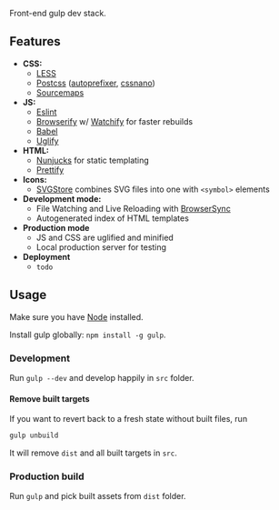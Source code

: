 Front-end gulp dev stack.

## Features
- **CSS:**
    - [LESS](https://github.com/plus3network/gulp-less)
    - [Postcss](https://github.com/postcss/postcss) ([autoprefixer](https://github.com/postcss/autoprefixer), [cssnano](https://github.com/ben-eb/cssnano))
    - [Sourcemaps](https://github.com/floridoo/gulp-sourcemaps)
- **JS:**
    - [Eslint](http://eslint.org)
    - [Browserify](http://browserify.org) w/ [Watchify](https://github.com/substack/watchify) for faster rebuilds
    - [Babel](http://babeljs.io)
    - [Uglify](https://github.com/terinjokes/gulp-uglify)
- **HTML:**
    - [Nunjucks](https://github.com/sindresorhus/gulp-nunjucks) for static templating
    - [Prettify](https://github.com/jonschlinkert/gulp-prettify)
- **Icons:**
    - [SVGStore](https://github.com/w0rm/gulp-svgstore) combines SVG files into one with `<symbol>` elements
- **Development mode:**
    - File Watching and Live Reloading with [BrowserSync](http://www.browsersync.io/)
    - Autogenerated index of HTML templates
- **Production mode**
    - JS and CSS are uglified and minified
    - Local production server for testing
- **Deployment**
    - `todo`

## Usage

Make sure you have [Node](https://nodejs.org) installed.

Install gulp globally: `npm install -g gulp`.

### Development

Run `gulp --dev` and develop happily in `src` folder.

#### Remove built targets

If you want to revert back to a fresh state without built files, run

```sh
gulp unbuild
```

It will remove `dist` and all built targets in `src`.

### Production build

Run `gulp` and pick built assets from `dist` folder.
